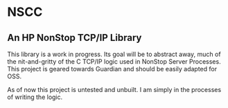 # NSCC
## An HP NonStop TCP/IP Library

This library is a work in progress. Its goal will be to abstract away, much of the nit-and-gritty
of the C TCP/IP logic used in NonStop Server Processes. This project is geared towards Guardian
and should be easily adapted for OSS.

As of now this project is untested and unbuilt. I am simply in the processes of writing the logic.
